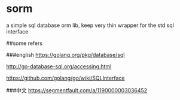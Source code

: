 # sorm
a simple sql database orm lib, keep very thin wrapper for the std sql interface

##some refers

###english
https://golang.org/pkg/database/sql

http://go-database-sql.org/accessing.html

https://github.com/golang/go/wiki/SQLInterface

###中文
https://segmentfault.com/a/1190000003036452

